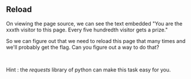 ## Reload

On viewing the page source, we can see the text embedded "You are the xxxth visitor to this page. Every five hundredth visitor gets a prize."

So we can figure out that we need to reload this page that many times and we'll probably get the flag. Can you figure out a way to do that?

<br>

Hint : the <i>requests</i> library of python can make this task easy for you.
